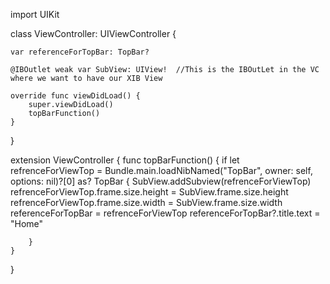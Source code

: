 import UIKit

class ViewController: UIViewController {
    
    var referenceForTopBar: TopBar?
    
    @IBOutlet weak var SubView: UIView!  //This is the IBOutLet in the VC where we want to have our XIB View
    
    override func viewDidLoad() {
        super.viewDidLoad()
        topBarFunction()
    }
}

extension ViewController {
    func topBarFunction() {
        if let refrenceForViewTop = Bundle.main.loadNibNamed("TopBar", owner: self, options: nil)?[0] as? TopBar {
            SubView.addSubview(refrenceForViewTop)
            refrenceForViewTop.frame.size.height = SubView.frame.size.height
            refrenceForViewTop.frame.size.width = SubView.frame.size.width
            referenceForTopBar = refrenceForViewTop
            referenceForTopBar?.title.text = "Home"
            
        }
    }
}
